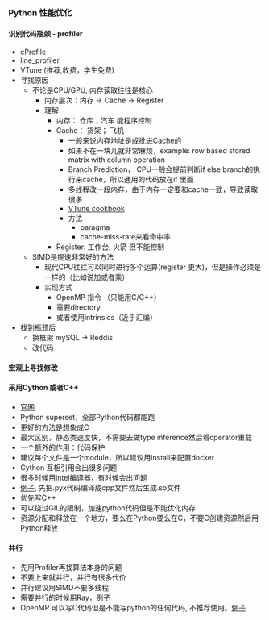 ### Python 性能优化
#### 识别代码瓶颈 - profiler
* cProfile
* line_profiler
* VTune (推荐,收费，学生免费)
* 寻找原因
    * 不论是CPU/GPU, 内存读取往往是核心
        * 内存层次：内存 -> Cache -> Register
        * 理解
            * 内存： 仓库；汽车 能程序控制
            * Cache： 货架； 飞机
                * 一般来说内存地址是成批进Cache的
                * 如果不在一块儿就非常麻烦，example: row based stored matrix with column operation
                * Branch Prediction， CPU一般会提前判断if else branch的执行来cache，所以通用的代码放在if 里面
                * 多线程改一段内存，由于内存一定要和cache一致，导致读取很多
                * [VTune cookbook](https://software.intel.com/content/www/us/en/develop/documentation/vtune-cookbook/top.html)
                * 方法
                    * paragma
                    * cache-miss-rate来看命中率
            * Register: 工作台; 火箭 但不能控制
    * SIMD是提速非常好的方法
        * 现代CPU往往可以同时进行多个运算(register 更大)，但是操作必须是一样的（比如说加或者乘）
        * 实现方式
            * OpenMP 指令 （只能用C/C++）
            * 需要directory
            * 或者使用intrinsics（近乎汇编）
* 找到瓶颈后
    * 换框架 mySQL -> Reddis
    * 改代码 
#### 宏观上寻找修改
#### 采用Cython 或者C++
* [官网](https://cython.org)
* Python superset，全部Python代码都能跑
* 更好的方法是想象成C
* 最大区别，静态类速度快，不需要去做type inference然后看operator重载
* 一个额外的作用：代码保护
* 建议每个文件是一个module，所以建议用install来配置docker
* Cython 互相引用会出很多问题
* 很多时候用intel编译器，有时候会出问题
* [例子](https://github.com/rwbfd/ml-training-camp/blob/main/chap02/cython_example.ipynb), 先把.pyx代码编译成cpp文件然后生成.so文件
* 优先写C++
* 可以绕过GIL的限制，加速python代码但是不能优化内存
* 资源分配和释放在一个地方，要么在Python要么在C，不要C创建资源然后用Python释放
#### 并行
* 先用Profiler再找算法本身的问题
* 不要上来就并行，并行有很多代价
* 并行建议用SIMD不要多线程
* 需要并行的时候用Ray，[例子](https://github.com/rwbfd/ml-training-camp/tree/main/chap02/ray)
* OpenMP 可以写C代码但是不能写python的任何代码, 不推荐使用。[例子](https://github.com/rwbfd/ml-training-camp/blob/main/chap02/openmp/openmp_demo.pyx)
